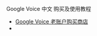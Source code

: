 Google Voice 中文 购买及使用教程<br>
<ul dir="auto">
<li><a href="https://github.com/GoogleVoiceShop/GoogleVoice/issues/1">Google Voice 老账户购买商店</a></li>
<li><a href="https://github.com/GoogleVoiceShop/GoogleVoice/issues/2>Google Voice 登录教程</a></li>
</ul>
